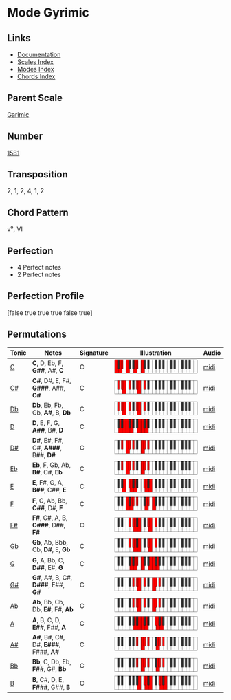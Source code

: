 # Mode Gyrimic

## Links

- [Documentation](README.md)
- [Scales Index](Scales.md)
- [Modes Index](Modes.md)
- [Chords Index](Chords.md)

## Parent Scale

[Garimic](ScaleGarimic.md)

## Number

[1581](https://ianring.com/musictheory/scales/1581)

## Transposition

2, 1, 2, 4, 1, 2

## Chord Pattern

v⁰, VI

## Perfection

- 4 Perfect notes
- 2 Perfect notes

## Perfection Profile

[false true true true false true]

## Permutations

| Tonic | Notes | Signature | Illustration | Audio |
|-------|-------|-----------|--------------|-------|
| [C](ModeCNaturalGyrimic.md) | **C**, D, Eb, F, **G##**, A#, **C** | C | ![CNaturalGyrimic](ModeCNaturalGyrimic.png) | [midi](https://github.com/edipermadi/music/blob/main/docs/ModeCNaturalGyrimic.mid?raw=true) |
| [C#](ModeCSharpGyrimic.md) | **C#**, D#, E, F#, **G###**, A##, **C#** | C | ![CSharpGyrimic](ModeCSharpGyrimic.png) | [midi](https://github.com/edipermadi/music/blob/main/docs/ModeCSharpGyrimic.mid?raw=true) |
| [Db](ModeDFlatGyrimic.md) | **Db**, Eb, Fb, Gb, **A#**, B, **Db** | C | ![DFlatGyrimic](ModeDFlatGyrimic.png) | [midi](https://github.com/edipermadi/music/blob/main/docs/ModeDFlatGyrimic.mid?raw=true) |
| [D](ModeDNaturalGyrimic.md) | **D**, E, F, G, **A##**, B#, **D** | C | ![DNaturalGyrimic](ModeDNaturalGyrimic.png) | [midi](https://github.com/edipermadi/music/blob/main/docs/ModeDNaturalGyrimic.mid?raw=true) |
| [D#](ModeDSharpGyrimic.md) | **D#**, E#, F#, G#, **A###**, B##, **D#** | C | ![DSharpGyrimic](ModeDSharpGyrimic.png) | [midi](https://github.com/edipermadi/music/blob/main/docs/ModeDSharpGyrimic.mid?raw=true) |
| [Eb](ModeEFlatGyrimic.md) | **Eb**, F, Gb, Ab, **B#**, C#, **Eb** | C | ![EFlatGyrimic](ModeEFlatGyrimic.png) | [midi](https://github.com/edipermadi/music/blob/main/docs/ModeEFlatGyrimic.mid?raw=true) |
| [E](ModeENaturalGyrimic.md) | **E**, F#, G, A, **B##**, C##, **E** | C | ![ENaturalGyrimic](ModeENaturalGyrimic.png) | [midi](https://github.com/edipermadi/music/blob/main/docs/ModeENaturalGyrimic.mid?raw=true) |
| [F](ModeFNaturalGyrimic.md) | **F**, G, Ab, Bb, **C##**, D#, **F** | C | ![FNaturalGyrimic](ModeFNaturalGyrimic.png) | [midi](https://github.com/edipermadi/music/blob/main/docs/ModeFNaturalGyrimic.mid?raw=true) |
| [F#](ModeFSharpGyrimic.md) | **F#**, G#, A, B, **C###**, D##, **F#** | C | ![FSharpGyrimic](ModeFSharpGyrimic.png) | [midi](https://github.com/edipermadi/music/blob/main/docs/ModeFSharpGyrimic.mid?raw=true) |
| [Gb](ModeGFlatGyrimic.md) | **Gb**, Ab, Bbb, Cb, **D#**, E, **Gb** | C | ![GFlatGyrimic](ModeGFlatGyrimic.png) | [midi](https://github.com/edipermadi/music/blob/main/docs/ModeGFlatGyrimic.mid?raw=true) |
| [G](ModeGNaturalGyrimic.md) | **G**, A, Bb, C, **D##**, E#, **G** | C | ![GNaturalGyrimic](ModeGNaturalGyrimic.png) | [midi](https://github.com/edipermadi/music/blob/main/docs/ModeGNaturalGyrimic.mid?raw=true) |
| [G#](ModeGSharpGyrimic.md) | **G#**, A#, B, C#, **D###**, E##, **G#** | C | ![GSharpGyrimic](ModeGSharpGyrimic.png) | [midi](https://github.com/edipermadi/music/blob/main/docs/ModeGSharpGyrimic.mid?raw=true) |
| [Ab](ModeAFlatGyrimic.md) | **Ab**, Bb, Cb, Db, **E#**, F#, **Ab** | C | ![AFlatGyrimic](ModeAFlatGyrimic.png) | [midi](https://github.com/edipermadi/music/blob/main/docs/ModeAFlatGyrimic.mid?raw=true) |
| [A](ModeANaturalGyrimic.md) | **A**, B, C, D, **E##**, F##, **A** | C | ![ANaturalGyrimic](ModeANaturalGyrimic.png) | [midi](https://github.com/edipermadi/music/blob/main/docs/ModeANaturalGyrimic.mid?raw=true) |
| [A#](ModeASharpGyrimic.md) | **A#**, B#, C#, D#, **E###**, F###, **A#** | C | ![ASharpGyrimic](ModeASharpGyrimic.png) | [midi](https://github.com/edipermadi/music/blob/main/docs/ModeASharpGyrimic.mid?raw=true) |
| [Bb](ModeBFlatGyrimic.md) | **Bb**, C, Db, Eb, **F##**, G#, **Bb** | C | ![BFlatGyrimic](ModeBFlatGyrimic.png) | [midi](https://github.com/edipermadi/music/blob/main/docs/ModeBFlatGyrimic.mid?raw=true) |
| [B](ModeBNaturalGyrimic.md) | **B**, C#, D, E, **F###**, G##, **B** | C | ![BNaturalGyrimic](ModeBNaturalGyrimic.png) | [midi](https://github.com/edipermadi/music/blob/main/docs/ModeBNaturalGyrimic.mid?raw=true) |
